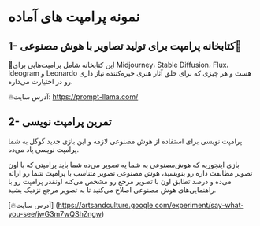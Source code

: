 # نمونه پرامپت های آماده
## 1- کتابخانه پرامپت‌ برای تولید تصاویر با هوش مصنوعی🌟

🚨این کتابخانه شامل پرامپت‌هایی برای Midjourney، Stable Diffusion، Flux، Ideogram و Leonardo هست و هر چیزی که برای خلق آثار هنری خیره‌کننده نیاز داری رو در اختیارت می‌ذاره.

🔥آدرس سایت: https://prompt-llama.com/

## 2- تمرین پرامپت نویسی
پرامپت نویسی برای استفاده از هوش مصنوعی لازمه و این بازی جدید گوگل به شما پرامپت نویسی یاد می‌ده.

بازی اینجوریه که هوش‌مصنوعی به شما یه تصویر می‌ده شما باید پرامپتی که با اون تصویر مطابقت داره رو بنويسيد، هوش مصنوعی تصویر متناسب با پرامپت شما رو ارائه می‌ده و درصد تطابق اون با تصویر مرجع رو مشخص می‌کنه اونقدر پرامپت رو با راهنمایی‌های هوش مصنوعی اصلاح می‌کنید تا به تصویر مرجع نزدیک بشید.

[🔥آدرس سایت] (https://artsandculture.google.com/experiment/say-what-you-see/jwG3m7wQShZngw)

